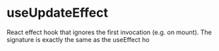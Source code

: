           
# useUpdateEffect
  
React effect hook that ignores the first invocation (e.g. on mount). The signature is exactly the same as the useEffect ho
 
